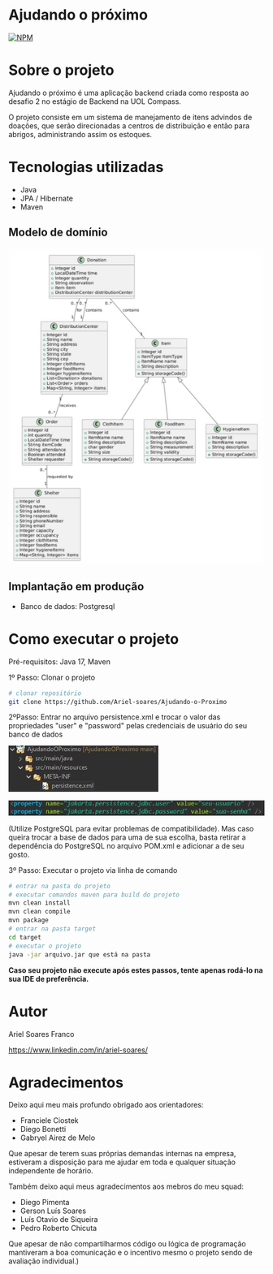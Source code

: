 # Ajudando o próximo
[![NPM](https://img.shields.io/npm/l/react)](https://github.com/Ariel-soares/Desafio2/blob/main/LICENSE) 

# Sobre o projeto

Ajudando o próximo é uma aplicação backend criada como resposta ao desafio 2 no estágio de Backend na UOL Compass.

O projeto consiste em um sistema de manejamento de itens advindos de doações, que serão direcionadas a centros de distribuição e então para abrigos, administrando assim os estoques.

# Tecnologias utilizadas
- Java
- JPA / Hibernate
- Maven

## Modelo de domínio
![Modelo-De-Cominio](https://github.com/Ariel-soares/Ajudando-o-Proximo/blob/main/assets/domain-model.jpg)

## Implantação em produção
- Banco de dados: Postgresql

# Como executar o projeto
Pré-requisitos: Java 17,
Maven

1º Passo: Clonar o projeto

```bash
# clonar repositório
git clone https://github.com/Ariel-soares/Ajudando-o-Proximo
```

2ºPasso: Entrar no arquivo persistence.xml e trocar o valor das propriedades "user" e "password" pelas credenciais de usuário do seu banco de dados

![Persistence directory](https://github.com/Ariel-soares/Ajudando-o-Proximo/blob/main/assets/persistence-files.jpg)

![DB-credentials](https://github.com/Ariel-soares/Ajudando-o-Proximo/blob/main/assets/DB-credentials.jpg)

(Utilize PostgreSQL para evitar problemas de compatibilidade).
Mas caso queira trocar a base de dados para uma de sua escolha, basta retirar a dependência do PostgreSQL no arquivo POM.xml e adicionar a de seu gosto.

3º Passo: Executar o projeto via linha de comando

```bash
# entrar na pasta do projeto
# executar comandos maven para build do projeto
mvn clean install
mvn clean compile
mvn package
# entrar na pasta target
cd target
# executar o projeto
java -jar arquivo.jar que está na pasta
```
**Caso seu projeto não execute após estes passos, tente apenas rodá-lo na sua IDE de preferência.**

# Autor

Ariel Soares Franco

https://www.linkedin.com/in/ariel-soares/

# Agradecimentos

Deixo aqui meu mais profundo obrigado aos orientadores:

- Franciele Ciostek
- Diego Bonetti
- Gabryel Airez de Melo

Que apesar de terem suas próprias demandas internas na empresa, estiveram a disposição para me ajudar em toda e qualquer situação independente de horário.

Também deixo aqui meus agradecimentos aos mebros do meu squad:

- Diego Pimenta
- Gerson Luís Soares
- Luís Otavio de Siqueira
- Pedro Roberto Chicuta

Que apesar de não compartilharmos código ou lógica de programação mantiveram a boa comunicação e o incentivo mesmo o projeto sendo de avaliação individual.)
